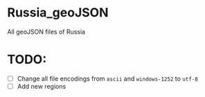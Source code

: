 # Russia_geoJSON
All geoJSON files of Russia


# TODO:
- [ ] Change all file encodings from `ascii` and `windows-1252` to `utf-8`
- [ ] Add new regions
